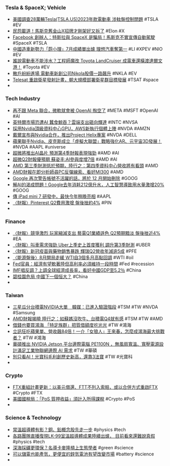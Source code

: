 ### Tesla & SpaceX; Vehicle
- [美國調查28萬輛Tesla(TSLA.US)2023年款電動車 涉軚盤控制問題](https://hk.sports.yahoo.com/news/美國調查28萬輛tesla-tsla-us-2023年款電動車-涉軚盤控制問題-011543516.html) #TSLA #EV
- [民怨載道！馬斯克舊金山X招牌才剛架好又拆了](https://m.cnyes.com/news/id/5269768) #Elon #X
- [Facebook 創辦人：特斯拉與 SpaceX 是騙局！馬斯克不實宣傳自動駕駛](https://technews.tw/2023/08/02/facebook-co-founder-says-tesla-spacex-are-scams-elon-musk-got-away-with/) #SpaceX #TSLA
- [中國造車新勢力「蔚小理」7月成績單出爐 理想汽車奪第一](https://news.cnyes.com/news/id/5271154) #LI #XPEV #NIO #EV
- [誰說電動車不能涉水？工程師魔改 Toyota LandCruiser 成電車還橫渡達爾文港！](https://www.inside.com.tw/article/32351-electric-retrofit-landcruiser-drives-4-miles-completely-underwater) #Toyota #EV
- [散戶紛紛進場 電動車新創公司Nikola股價一路飆升](https://news.cnyes.com/news/id/5271240) #NKLA #EV
- [Telesat 重啟衛星發射計畫，朝大規模部署衛星群目標發展](https://technews.tw/2023/08/01/telesat-satellite-launch-plan-reset/) #TSAT #space
-
### Tech Industry
- [再不跟 Meta 聯合，微軟就會被 OpenAI 掏空了](https://technews.tw/2023/08/02/meta-llama-partners-with-microsoft-azure/) #META #MSFT #OpenAI #AI
- [英特爾市場恐遭AI 蠶食鯨吞？雲端支出砸向輝達](https://technews.tw/2023/07/31/intel-vs-nvidia/) #INTC #NVSA
- [採用Nvidia頂級資料中心GPU，AWS新執行個體上陣](https://www.ithome.com.tw/review/158051) #NVDA #AMZN
- [戴爾宣布與Nvidia合作，推出Project Helix專案](https://tw.sports.yahoo.com/news/戴爾宣布與nvidia合作-推出project-helix專案-010502741.html) #NVDA #DELL
- [蘋果聯手Nvidia、皮克斯成立「虛擬大聯盟」戰略強化AR、元宇宙3D發展！](https://www.blocktempo.com/apple-joins-pixar-adobe-and-others-to-form-openusd-alliance-for-3d-universal-scene-technology/) #NVDA #AAPL #universe
- [超微將推出AI晶片 預測第4季財報表現強勁](https://tw.news.yahoo.com/超微將推出ai晶片-預測第4季財報表現強勁-071823448.html) #AMD #AI
- [超微Q2財報優預期 蘇姿丰:AI參與度增7倍](https://ctee.com.tw/news/global/913441.html) #AMD #AI
- [AMD 第三季財測低於預期，陸行之：第四季資料中心營收將有看頭](https://finance.technews.tw/2023/08/02/amds-data-center-revenue-in-the-fourth-quarter-is-worth-seeing/) #AMD
- [AMD財報在即分析師尋PC反彈線索、看好MI300](https://www.moneydj.com/kmdj/news/newsviewer.aspx?a=b304b57d-8834-4f8e-bb92-5480d9ff1084) #AMD
- [Google 再次警告帳號不活躍的話，將於 12 月開始刪除](https://www.kocpc.com.tw/archives/503156) #GOOG
- [解AI的渴成問題！Google去年消耗212億升水，人工智慧導致用水量激增20%](https://www.techbang.com/posts/108244-quenching-ais-thirst-is-a-problem-google-consumed-212-billion) #GOOG
- [傳 iPad mini 7 研發中，最快今年稍晚亮相](https://technews.tw/2023/08/02/ipad-mini-7-2/) #AAPL
- [〈財報〉Pinterest Q2費用激增 盤後挫約4%](https://amp-news.cnyes.com/news/id/5271259) #PIN
-
### Finance
- [〈財報〉競爭激烈 玩家縮減支出 藝電Q1業績遜色 Q2預期黯淡 盤後挫近4%](https://m.cnyes.com/news/id/5271263) #EA
- [〈財報〉叫車需求強勁 Uber上季史上首度獲利 調升第3季財測](https://m.cnyes.com/news/id/5271091) #UBER
- [〈財報〉新冠疫苗與藥物銷售暴跌 輝瑞Q2營收年減逾5成](https://m.cnyes.com/news/id/5271023) #PFE
- [〈能源盤後〉8月開局走緩 WTI自3個多月高點回調](https://m.cnyes.com/news/id/5271189) #WTI #oil
- [Fed官員：經濟有望軟著陸但高利率必須維持一段時間](https://news.cnyes.com/news/id/5271267) #Fed #recession
- [IMF唱反調？上調全球經濟成長率，看好中國GDP至5.2％](https://www.gvm.com.tw/article/104995) #China
- [碧桂園危局 中國下一個恒大？](https://news.cnyes.com/news/id/5271730) #China
-
### Taiwan
- [三星瓜分台積電NVIDIA大單　韓媒：已進入驗證階段](https://finance.ettoday.net/amp/amp_news.php7?news_id=2552635&ref=mw&from=google.com) #TSM #TW #NVDA #Samsung
- [AMD財報揭曉 陸行之：如蘇媽沒吹牛、台積電Q4就有感](https://tw.news.yahoo.com/amd財報揭曉-陸行之-如蘇媽沒有吹牛-台積電q4就有感受-001611460.html) #TSM #TW #AMD
- [借錢也要買鴻海 「特定族群」把質借額度吃光光](https://today.line.me/tw/v2/article/vX2QoJQ) #TW #鴻海
- [立訊狂吃蘋果單、營收飆84倍！一介「女狼人」王來春，怎麼成鴻海最大挑戰者？](https://www.bnext.com.tw/article/76231/luxshare-vision-pro-apple) #TW #鴻海
- [華碩推出 NVIDIA Jetson 平台邊際電腦 PE1100N ，無風扇寬溫、寬壓電源設計滿足工業物聯網邊際 AI 需求](https://www.cool3c.com/article/196990) #TW #華碩
- [別只看AI！光寶科毛利創歷史新高，還靠3法寶](https://www.gvm.com.tw/article/104982) #TW #光寶科
-
### Crypto
- [FTX重組計畫更新：以美元償還、FTT不列入索賠，或以合併方式重啟FTX](https://abmedia.io/ftx-proposes-to-reboot-offshore-ex) #Crypto #FTX
- [美國國稅局：「PoS 質押收益」須計入所得課稅](https://blockcast.it/2023/08/01/pos-crypto-staking-rewards-must-count-as-taxable-income-irs-says/) #Crypto #PoS
-
### Science & Technology
- [常溫超導體有影？銅、鉛概念股先走一步](https://ctee.com.tw/news/stocks/913118.html) #physics #tech
- [各路團隊直播復現LK-99室溫超導體成果陸續出爐， 目前看來還難說真假](https://www.techbang.com/posts/108423-live-reproduction-of-room-temperature-superconductivity-the) #physics #tech
- [深海採礦更環保？名導卡麥隆槓上生態學者](https://www.inside.com.tw/article/32335-deep-sea-minig) #green #science
- [可以儲電也能產氫，更便宜的鋅氫電池有望改變市場](https://technews.tw/2023/08/01/zinc-batteries/) #battery #science
-